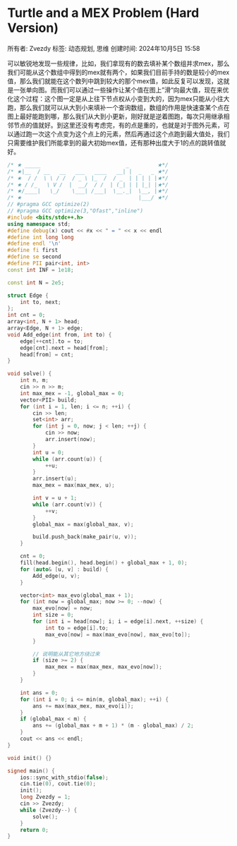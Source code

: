 # Turtle and a MEX Problem (Hard Version)

所有者: Zvezdy
标签: 动态规划, 思维
创建时间: 2024年10月5日 15:58

可以敏锐地发现一些规律，比如，我们拿现有的数去填补某个数组并求mex，那么我们可能从这个数组中得到的mex就有两个，如果我们目前手持的数是较小的mex值，那么我们就能在这个数列中跳到较大的那个mex值，如此反复可以发现，这就是一张单向图。而我们可以通过一些操作让某个值在图上”滑“向最大值，现在来优化这个过程：这个图一定是从上往下节点权从小变到大的，因为mex只能从小往大跑，那么我们就可以从大到小来填补一个查询数组，数组的作用是快速查某个点在图上最好能跑到哪，那么我们从大到小更新，刚好就是逆着图跑，每次只用继承相邻节点的值就好。到这里还没有考虑完，有的点是重的，也就是对于图外元素，可以通过跑一次这个点变为这个点上的元素，然后再通过这个点跑到最大值处，我们只需要维护我们所能拿到的最大初始mex值，还有那种出度大于1的点的跳转值就好。

```cpp
/* ★ _____                           _         ★*/
/* ★|__  / __   __   ___   ____   __| |  _   _ ★*/
/* ★  / /  \ \ / /  / _ \ |_  /  / _  | | | | |★*/
/* ★ / /_   \ V /  |  __/  / /  | (_| | | |_| |★*/
/* ★/____|   \_/    \___| /___|  \__._|  \__, |★*/
/* ★                                     |___/ ★*/
// #pragma GCC optimize(2)
// #pragma GCC optimize(3,"Ofast","inline")
#include <bits/stdc++.h>
using namespace std;
#define debug(x) cout << #x << " = " << x << endl
#define int long long
#define endl '\n'
#define fi first
#define se second
#define PII pair<int, int>
const int INF = 1e18;

const int N = 2e5;

struct Edge {
    int to, next;
};
int cnt = 0;
array<int, N + 1> head;
array<Edge, N + 1> edge;
void Add_edge(int from, int to) {
    edge[++cnt].to = to;
    edge[cnt].next = head[from];
    head[from] = cnt;
}

void solve() {
    int n, m;
    cin >> n >> m;
    int max_mex = -1, global_max = 0;
    vector<PII> build;
    for (int i = 1, len; i <= n; ++i) {
        cin >> len;
        set<int> arr;
        for (int j = 0, now; j < len; ++j) {
            cin >> now;
            arr.insert(now);
        }
        int u = 0;
        while (arr.count(u)) {
            ++u;
        }
        arr.insert(u);
        max_mex = max(max_mex, u);

        int v = u + 1;
        while (arr.count(v)) {
            ++v;
        }
        global_max = max(global_max, v);

        build.push_back(make_pair(u, v));
    }

    cnt = 0;
    fill(head.begin(), head.begin() + global_max + 1, 0);
    for (auto& [u, v] : build) {
        Add_edge(u, v);
    }

    vector<int> max_evo(global_max + 1);
    for (int now = global_max; now >= 0; --now) {
        max_evo[now] = now;
        int size = 0;
        for (int i = head[now]; i; i = edge[i].next, ++size) {
            int to = edge[i].to;
            max_evo[now] = max(max_evo[now], max_evo[to]);
        }

        // 说明能从其它地方绕过来
        if (size >= 2) {
            max_mex = max(max_mex, max_evo[now]);
        }
    }

    int ans = 0;
    for (int i = 0; i <= min(m, global_max); ++i) {
        ans += max(max_mex, max_evo[i]);
    }
    if (global_max < m) {
        ans += (global_max + m + 1) * (m - global_max) / 2;
    }
    cout << ans << endl;
}

void init() {}

signed main() {
    ios::sync_with_stdio(false);
    cin.tie(0), cout.tie(0);
    init();
    long Zvezdy = 1;
    cin >> Zvezdy;
    while (Zvezdy--) {
        solve();
    }
    return 0;
}

```